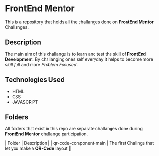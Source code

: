 # FrontEnd Mentor

This is a repository that holds all the challanges done on **FrontEnd Mentor** Challanges.

## Description

The main aim of this challange is to learn and test the skill of **FrontEnd Development**. By challanging ones self everyday it helps to become more _skill full_ and more _Problem Focused_.

## Technologies Used

- HTML
- CSS
- JAVASCRIPT

## Folders

All folders that exist in this repo are separate challanges done during **FrontEnd Mentor** challange participation.

| Folder | Description |
| qr-code-component-main | The first Challnge that let you make a **QR-Code** layout ||

